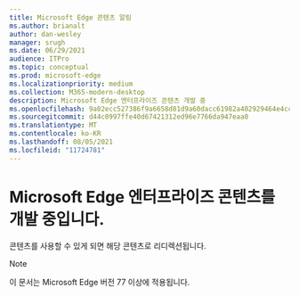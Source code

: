 ```yaml
---
title: Microsoft Edge 콘텐츠 알림
ms.author: brianalt
author: dan-wesley
manager: srugh
ms.date: 06/29/2021
audience: ITPro
ms.topic: conceptual
ms.prod: microsoft-edge
ms.localizationpriority: medium
ms.collection: M365-modern-desktop
description: Microsoft Edge 엔터프라이즈 콘텐츠 개발 중
ms.openlocfilehash: 9a02ecc527386f9a6658d81d9a60dacc61982a402929464e4cc0d642f91be56b
ms.sourcegitcommit: d44c0997ffe40d67421312ed96e7766da947eaa0
ms.translationtype: MT
ms.contentlocale: ko-KR
ms.lasthandoff: 08/05/2021
ms.locfileid: "11724781"
---
```

# <a name="microsoft-edge-enterprise-content-is-under-development"></a>Microsoft Edge 엔터프라이즈 콘텐츠를 개발 중입니다.

콘텐츠를 사용할 수 있게 되면 해당 콘텐츠로 리디렉션됩니다.

> [!NOTE]
> 이 문서는 Microsoft Edge 버전 77 이상에 적용됩니다.
